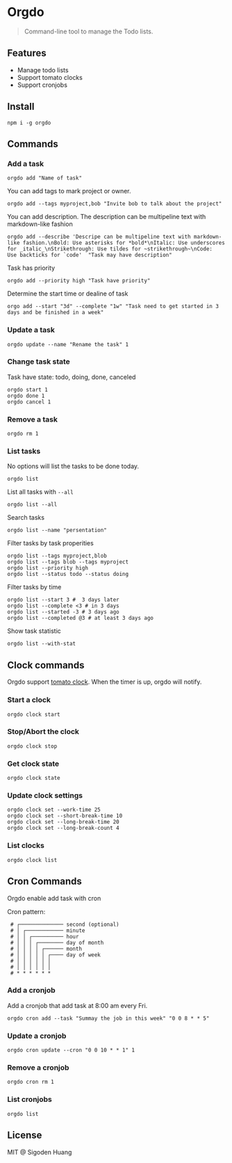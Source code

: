 # Orgdo

> Command-line tool to manage the Todo lists.

<!-- ![Orgdo workflow]() -->

## Features

- Manage todo lists
- Support tomato clocks
- Support cronjobs

## Install

```
npm i -g orgdo
```

## Commands

### Add a task

```
orgdo add "Name of task"
```

You can add tags to mark project or owner.

```
orgdo add --tags myproject,bob "Invite bob to talk about the project"
```

You can add description. The description can be multipeline text with markdown-like fashion

```
orgdo add --describe 'Descripe can be multipeline text with markdown-like fashion.\nBold: Use asterisks for *bold*\nItalic: Use underscores for _italic_\nStrikethrough: Use tildes for ~strikethrough~\nCode:  Use backticks for `code'  "Task may have description"
```

Task has priority

```
orgdo add --priority high "Task have priority"
```

Determine the start time or dealine of task

```
orgo add --start "3d" --complete "1w" "Task need to get started in 3 days and be finished in a week"
```

### Update a task

```
orgdo update --name "Rename the task" 1
```

### Change task state

Task have state: todo, doing, done, canceled

```
orgdo start 1
orgdo done 1
orgdo cancel 1
```

### Remove a task

```
orgdo rm 1
```

### List tasks

No options will list the tasks to be done today.

```
orgdo list
```

List all tasks with `--all`
```
orgdo list --all
```

Search tasks

```
orgdo list --name "persentation"
```

Filter tasks by task properities
```
orgdo list --tags myproject,blob
orgdo list --tags blob --tags myproject
orgdo list --priority high
orgdo list --status todo --status doing
```

Filter tasks by time

```
orgdo list --start 3 #  3 days later
orgdo list --complete <3 # in 3 days
orgdo list --started -3 # 3 days ago
orgdo list --completed @3 # at least 3 days ago
```

Show task statistic
```
orgdo list --with-stat
```

## Clock commands 

Orgdo support [tomato clock](https://en.wikipedia.org/wiki/Pomodoro_Technique). When the timer is up, orgdo will notify.


### Start a clock

```
orgdo clock start
```

### Stop/Abort the clock
```
orgdo clock stop
```

### Get clock state

```
orgdo clock state
```

### Update clock settings

```
orgdo clock set --work-time 25
orgdo clock set --short-break-time 10
orgdo clock set --long-break-time 20
orgdo clock set --long-break-count 4
```

### List clocks

```
orgdo clock list
```

## Cron Commands

Orgdo enable add task with cron

Cron pattern: 

```
 # ┌────────────── second (optional)
 # │ ┌──────────── minute
 # │ │ ┌────────── hour
 # │ │ │ ┌──────── day of month
 # │ │ │ │ ┌────── month
 # │ │ │ │ │ ┌──── day of week
 # │ │ │ │ │ │
 # │ │ │ │ │ │
 # * * * * * *
```

### Add a cronjob

Add a cronjob that add task at 8:00 am every Fri.

```
orgdo cron add --task "Summay the job in this week" "0 0 8 * * 5"
```

### Update a cronjob

```
orgdo cron update --cron "0 0 10 * * 1" 1
```

###  Remove a cronjob

```
orgdo cron rm 1
```

### List cronjobs

```
orgdo list
```

## License

MIT @ Sigoden Huang